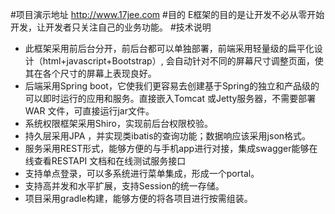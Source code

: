 #项目演示地址
http://www.17jee.com
#目的
E框架的目的是让开发不必从零开始开发，让开发者只关注自己的业务功能。
#技术说明
* 此框架采用前后台分开，前后台都可以单独部署，前端采用轻量级的扁平化设计（html+javascript+Bootstrap）, 会自动针对不同的屏幕尺寸调整页面，使其在各个尺寸的屏幕上表现良好。 
* 后端采用Spring boot，它使我们更容易去创建基于Spring的独立和产品级的可以即时运行的应用和服务。直接嵌入Tomcat 或Jetty服务器，不需要部署WAR 文件，可直接运行jar文件。
* 系统权限框架采用Shiro，实现前后台权限校验。
* 持久层采用JPA ，并实现类ibatis的查询功能；数据响应该采用json格式。
* 服务采用REST形式，能够方便的与手机app进行对接，集成swagger能够在线查看RESTAPI 文档和在线测试服务接口
* 支持单点登录，可以多系统进行菜单集成，形成一个portal。
* 支持高并发和水平扩展，支持Session的统一存储。
* 项目采用gradle构建，能够方便的将各项目进行按需组装。
